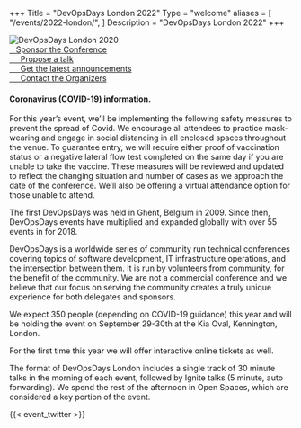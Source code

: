 +++
Title = "DevOpsDays London 2022"
Type = "welcome"
aliases = [
"/events/2022-london/",
]
Description = "DevOpsDays London 2022"
+++


<div class="row">
  <div class="col-md-4">
    <img alt="DevOpsDays London 2020" src="/events/2022-london/logo.png" class="img-fluid">
    <div class="d-flex flex-row">
      <div class="col-md-12">
        <div class="p-2">
          <a class="btn btn-secondary btn-block" href="/events/2022-london/sponsor"> <i class="fa fa-money fa-lg"></i>&nbsp;&nbsp;&nbsp;Sponsor the Conference</a>
        </div>
        <div class="p-2">
          <a class="btn btn-secondary btn-block" href="https://forms.gle/CpCsWWH5pT9NgZma7"> <i class="fa fa-microphone fa-lg"></i>&nbsp;&nbsp;
            &nbsp; Propose a talk</a>
        </div>
        <div class="p-2">
          <a class="btn btn-secondary btn-block" href="https://devopsdays.us18.list-manage.com/subscribe?u=6c07d2ff23793b0dda5929f46&id=7aba07ba8c"> <i class="fa fa-list fa-lg"></i>&nbsp;&nbsp;
            &nbsp; Get the latest announcements</a>
        </div>
        <div class="p-2">
          <a class="btn btn-secondary btn-block" href="/events/2022-london/contact"> <i class="fa fa-envelope-o fa-lg"></i>&nbsp;&nbsp;
            &nbsp; Contact the Organizers</a>
        </div>
      </div>
    </div>
  </div>

  <div class="col-md-7">
    <div class="alert alert-secondary" role="alert">
      <h4 class="alert-heading">Coronavirus (COVID-19) information.</h4>
      <p>For this year’s event, we’ll be implementing the following safety measures to prevent the spread of Covid. We encourage all
        attendees to practice mask-wearing and engage in social distancing in all enclosed spaces throughout the venue. To guarantee entry, we will require either proof of vaccination status or a negative lateral flow test completed on the same day if you are unable to take the vaccine. These measures will be reviewed and updated to reflect the changing situation and number of cases as we approach the date of the conference. We’ll also be offering a virtual attendance option for those unable to attend.</p>
    </div>
    <p>The first DevOpsDays was held in Ghent, Belgium in 2009. Since then, DevOpsDays events have multiplied and expanded globally with over 55 events in for 2018.</p>
    <p>DevOpsDays is a worldwide series of community run technical conferences covering topics of software development, IT infrastructure operations, and the intersection between them. It is run by volunteers from community, for the benefit of the community.
      We are not a commercial conference and we believe that our focus on serving the community creates a truly unique experience for both delegates and sponsors.
    </p>
    <p>We expect 350 people (depending on COVID-19 guidance) this year and will be holding the event on September 29-30th at the
      Kia Oval, Kennington, London.</p>
    <p>For the first time this year we will offer interactive online tickets as well.</p>
    <p>The format of DevOpsDays London includes a single track of 30 minute talks in the morning of each event, followed by Ignite talks (5 minute, auto forwarding). We spend the rest of the afternoon in Open Spaces, which are considered a key portion
      of the event.
    </p>
    {{< event_twitter >}}
  </div>
</div>
